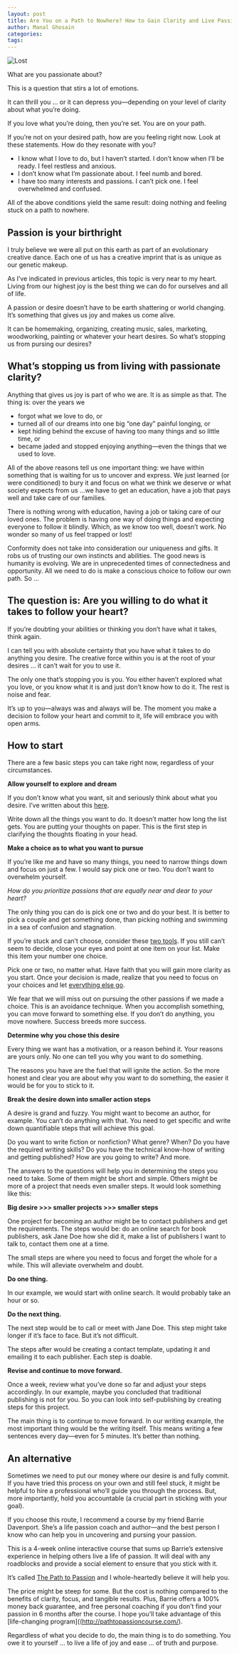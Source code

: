 ```yaml
---
layout: post
title: Are You on a Path to Nowhere? How to Gain Clarity and Live Passionately
author: Manal Ghosain
categories:
tags:
---
```


![Lost](/images/lost.jpg)

What are you passionate about? 

This is a question that stirs a lot of emotions. 

It can thrill you … or it can depress you—depending on your level of clarity about what you’re doing.

If you love what you’re doing, then you’re set. You are on your path. 

If you’re not on your desired path, how are you feeling right now. Look at these statements. How do they resonate with you? 

  * I know what I love to do, but I haven’t started. I don’t know when I’ll be ready. I feel restless and anxious.
  * I don’t know what I’m passionate about. I feel numb and bored.
  * I have too many interests and passions. I can’t pick one. I feel overwhelmed and confused.

All of the above conditions yield the same result: doing nothing and feeling stuck on a path to nowhere. 

## Passion is your birthright

I truly believe we were all put on this earth as part of an evolutionary creative dance. Each one of us has a creative imprint that is as unique as our genetic makeup. 

As I’ve indicated in previous articles, this topic is very near to my heart. Living from our highest joy is the best thing we can do for ourselves and all of life. 

A passion or desire doesn’t have to be earth shattering or world changing. It’s something that gives us joy and makes us come alive. 

It can be homemaking, organizing, creating music, sales, marketing, woodworking, painting or whatever your heart desires. So what’s stopping us from pursing our desires? 

## What’s stopping us from living with passionate clarity?

Anything that gives us joy is part of who we are. It is as simple as that. The thing is: over the years we 

  * forgot what we love to do, or
  * turned all of our dreams into one big “one day” painful longing, or
  * kept hiding behind the excuse of having too many things and so little time, or
  * became jaded and stopped enjoying anything—even the things that we used to love.

All of the above reasons tell us one important thing: we have within something that is waiting for us to uncover and express. We just learned (or were conditioned) to bury it and focus on what we think we deserve or what society expects from us …we have to get an education, have a job that pays well and take care of our families.

There is nothing wrong with education, having a job or taking care of our loved ones. The problem is having one way of doing things and expecting everyone to follow it blindly. Which, as we know too well, doesn’t work. No wonder so many of us feel trapped or lost!

Conformity does not take into consideration our uniqueness and gifts. It robs us of trusting our own instincts and abilities. The good news is humanity is evolving. We are in unprecedented times of connectedness and opportunity. All we need to do is make a conscious choice to follow our own path. So …

## The question is: Are you willing to do what it takes to follow your heart?

If you’re doubting your abilities or thinking you don’t have what it takes, think again.

I can tell you with absolute certainty that you have what it takes to do anything you desire. The creative force within you is at the root of your desires … it can’t wait for you to use it.

The only one that’s stopping you is you. You either haven’t explored what you love, or you know what it is and just don’t know how to do it. The rest is noise and fear.

It’s up to you—always was and always will be. The moment you make a decision to follow your heart and commit to it, life will embrace you with open arms.

## How to start

There are a few basic steps you can take right now, regardless of your circumstances. 

**Allow yourself to explore and dream** 

If you don’t know what you want, sit and seriously think about what you desire. I’ve written about this [here](/allow-yourself-to-dream/).

Write down all the things you want to do. It doesn’t matter how long the list gets. You are putting your thoughts on paper. This is the first step in clarifying the thoughts floating in your head. 

**Make a choice as to what you want to pursue** 

If you’re like me and have so many things, you need to narrow things down and focus on just a few. I would say pick one or two. You don’t want to overwhelm yourself. 

_How do you prioritize passions that are equally near and dear to your heart?_ 

The only thing you can do is pick one or two and do your best. It is better to pick a couple and get something done, than picking nothing and swimming in a sea of confusion and stagnation. 

If you’re stuck and can’t choose, consider these [two tools](/two-simple-tools-to-set-your-priorities-straight/). If you still can’t seem to decide, close your eyes and point at one item on your list. Make this item your number one choice. 

Pick one or two, no matter what. Have faith that you will gain more clarity as you start. Once your decision is made, realize that you need to focus on your choices and let [everything else go](/what-are-you-willing-to-give-up/). 

We fear that we will miss out on pursuing the other passions if we made a choice. This is an avoidance technique. When you accomplish something, you can move forward to something else. If you don’t do anything, you move nowhere. Success breeds more success. 

**Determine why you chose this desire** 

Every thing we want has a motivation, or a reason behind it. Your reasons are yours only. No one can tell you why you want to do something. 

The reasons you have are the fuel that will ignite the action. So the more honest and clear you are about why you want to do something, the easier it would be for you to stick to it. 

**Break the desire down into smaller action steps** 

A desire is grand and fuzzy. You might want to become an author, for example. You can’t do anything with that. You need to get specific and write down quantifiable steps that will achieve this goal. 

Do you want to write fiction or nonfiction? What genre? When? Do you have the required writing skills? Do you have the technical know-how of writing and getting published? How are you going to write? And more. 

The answers to the questions will help you in determining the steps you need to take. Some of them might be short and simple. Others might be more of a project that needs even smaller steps. It would look something like this: 

**Big desire >>> smaller projects >>> smaller steps** 

One project for becoming an author might be to contact publishers and get the requirements. The steps would be: do an online search for book publishers, ask Jane Doe how she did it, make a list of publishers I want to talk to, contact them one at a time. 

The small steps are where you need to focus and forget the whole for a while. This will alleviate overwhelm and doubt. 

**Do one thing.** 

In our example, we would start with online search. It would probably take an hour or so. 

**Do the next thing.** 

The next step would be to call or meet with Jane Doe. This step might take longer if it’s face to face. But it’s not difficult. 

The steps after would be creating a contact template, updating it and emailing it to each publisher. Each step is doable. 

**Revise and continue to move forward.** 

Once a week, review what you’ve done so far and adjust your steps accordingly. In our example, maybe you concluded that traditional publishing is not for you. So you can look into self-publishing by creating steps for this project.

The main thing is to continue to move forward. In our writing example, the most important thing would be the writing itself. This means writing a few sentences every day—even for 5 minutes. It’s better than nothing.

## An alternative

Sometimes we need to put our money where our desire is and fully commit. If you have tried this process on your own and still feel stuck, it might be helpful to hire a professional who’ll guide you through the process. But, more importantly, hold you accountable (a crucial part in sticking with your goal).

If you choose this route, I recommend a course by my friend Barrie Davenport. She’s a life passion coach and author—and the best person I know who can help you in uncovering and pursing your passion.

This is a 4-week online interactive course that sums up Barrie’s extensive experience in helping others live a life of passion. It will deal with any roadblocks and provide a social element to ensure that you stick with it.

It’s called [The Path to Passion](http://pathtopassioncourse.com/) and I whole-heartedly believe it will help you.

The price might be steep for some. But the cost is nothing compared to the benefits of clarity, focus, and tangible results. Plus, Barrie offers a 100% money back guarantee, and free personal coaching if you don’t find your passion in 6 months after the course. I hope you’ll take advantage of this [life-changing program]((http://pathtopassioncourse.com/).

Regardless of what you decide to do, the main thing is to do something. You owe it to yourself … to live a life of joy and ease … of truth and purpose.